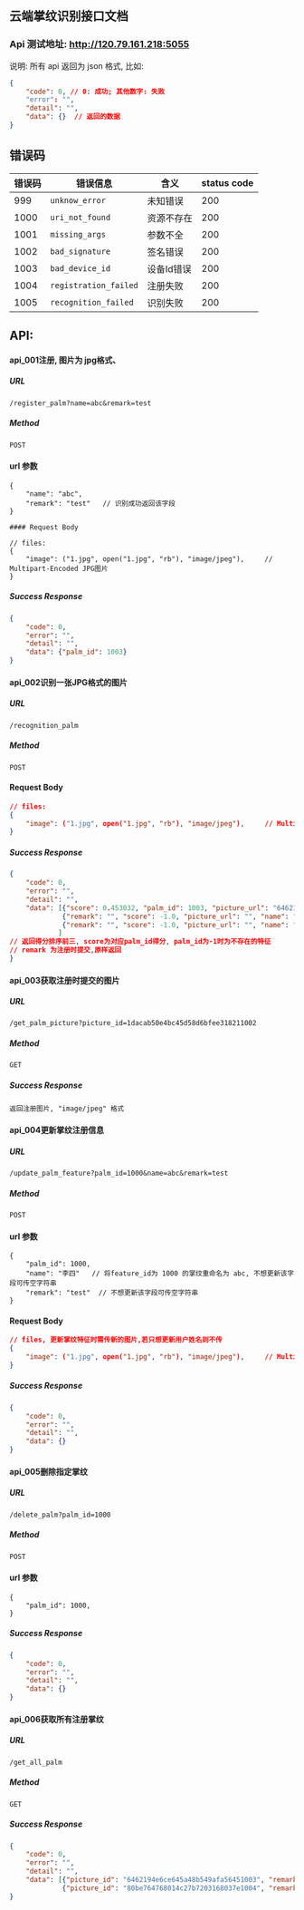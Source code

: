## 云端掌纹识别接口文档

### Api 测试地址: http://120.79.161.218:5055

说明: 所有 api 返回为 json 格式, 比如:
```json
{
    "code": 0, // 0: 成功; 其他数字: 失败
    "error": "",
    "detail": "",
    "data": {}  // 返回的数据
}
```

<!--

### 签名认证

* 所有接口需中请求头中加入 "Device_id" 字段, 该字段用来验证用户身份

* 所有 api 请求都需要签名认证。

* 使用 "请求api url" "当前时间" "app_key" "app_secret" 来计算出签名。将签名放到 http 请求的 headers 里
  发送到服务器,服务器端使用同样的方法对签名进行验证

#### 签名计算方法

调用 api 时,在 http 请求 header 里添加 `Authorization APP_KEY:SIGNATURE`。
其中 SIGNATURE 的计算方法为 `md5(API&DATE&APP_SECRET)`。

相应参数说明：

| 参数 | 说明 | 示例 |
| ---- | ---- | ---- |
| API | 不包含 host和参数 部分的 api 地址 | /register_user |
| DATE | 当前时间ISO格式 | 2019-06-07T23:29:44.647641 |
| APP_KEY | 签名 key | de13da9feb449ef11e98f9a6c4b90040 |
| APP_SECRET | 签名 secret | dfbec30sdfdfn0916cb419c82703ddd6 |
| md5 | 字符串加密算法 |  |
| Device_id | 用户唯一标识 | 00163e0cd5fb |

#### 请求示例, 下面为注册接口示例:

```
API: /register_palm
DATE: 2019-06-07T23:34:21.529118
APP_KEY: de13da9feb449ef11e98f9a6c4b90040
APP_SECRET: dfbec30sdfdfn0916cb419c82703ddd6

签名字符串为: /register_palm&2019-06-07T23:34:21.529118&dfbec30sdfdfn0916cb419c82703ddd6
md5该字符串后得到: 9e58f46a6edabb9e43816e4c6d52036c
则请求 headers 为: {"Date": "2019-06-07T23:34:21.529118",
                    "Device_id": "00163e0cd5fb",
                    "Authorization": "de13da9feb449ef11e98f9a6c4b90040:9e58f46a6edabb9e43816e4c6d52036c"}
```
-->

## 错误码

| 错误码 | 错误信息 | 含义 | status code |
| --- | --- | --- | --- |
| 999 | `unknow_error` | 未知错误 | 200 |
| 1000 | `uri_not_found` | 资源不存在 | 200 |
| 1001 | `missing_args` | 参数不全 | 200 |
| 1002 | `bad_signature` | 签名错误 | 200 |
| 1003 | `bad_device_id` | 设备Id错误 | 200 |
| 1004 | `registration_failed` | 注册失败 | 200 |
| 1005 | `recognition_failed` | 识别失败 | 200 |


## API:

#### api_001注册, 图片为 jpg格式、

##### URL

`/register_palm?name=abc&remark=test`

##### Method

`POST`

#### url 参数

```
{
    "name": "abc",
    "remark": "test"   // 识别成功返回该字段
}

#### Request Body

// files:
{
    "image": ("1.jpg", open("1.jpg", "rb"), "image/jpeg"),     // Multipart-Encoded JPG图片
}
```

##### Success Response

```json
{
    "code": 0,
    "error": "",
    "detail": "",
    "data": {"palm_id": 1003}
}

```



#### api_002识别一张JPG格式的图片

##### URL

`/recognition_palm`

##### Method

`POST`

#### Request Body
```json
// files:
{
    "image": ("1.jpg", open("1.jpg", "rb"), "image/jpeg"),     // Multipart-Encoded JPG图片
}
```

##### Success Response

```json
{
    "code": 0,
    "error": "",
    "detail": "",
    "data": [{"score": 0.453032, "palm_id": 1003, "picture_url": "6462194e6ce645a48b549afa56451003", "remark": "test", "name": "aa"},
             {"remark": "", "score": -1.0, "picture_url": "", "name": "", "palm_id": 0},
             {"remark": "", "score": -1.0, "picture_url": "", "name": "", "palm_id": 0}
            ]
// 返回得分排序前三, score为对应palm_id得分, palm_id为-1时为不存在的特征
// remark 为注册时提交,原样返回
}
```


#### api_003获取注册时提交的图片

##### URL

`/get_palm_picture?picture_id=1dacab50e4bc45d58d6bfee318211002`

##### Method

`GET`

##### Success Response

```
返回注册图片, "image/jpeg" 格式
```


#### api_004更新掌纹注册信息

##### URL

`/update_palm_feature?palm_id=1000&name=abc&remark=test`

##### Method

`POST`

#### url 参数

```
{
    "palm_id": 1000,
    "name": "李四"   // 将feature_id为 1000 的掌纹重命名为 abc, 不想更新该字段可传空字符串
    "remark": "test"  // 不想更新该字段可传空字符串
}
```

#### Request Body
```json
// files, 更新掌纹特征时需传新的图片,若只想更新用户姓名则不传
{
    "image": ("1.jpg", open("1.jpg", "rb"), "image/jpeg"),     // Multipart-Encoded JPG图片
}
```

##### Success Response

```json
{
    "code": 0,
    "error": "",
    "detail": "",
    "data": {}
}
```


#### api_005删除指定掌纹

##### URL

`/delete_palm?palm_id=1000`

##### Method

`POST`

#### url 参数

```
{
    "palm_id": 1000,
}
```

##### Success Response

```json
{
    "code": 0,
    "error": "",
    "detail": "",
    "data": {}
}
```

#### api_006获取所有注册掌纹

##### URL

`/get_all_palm`

##### Method

`GET`

##### Success Response

```json
{
    "code": 0,
    "error": "",
    "detail": "",
    "data": [{"picture_id": "6462194e6ce645a48b549afa56451003", "remark": "test", "name": "aa", "palm_id": 1003},
             {"picture_id": "80be764768014c27b7203168037e1004", "remark": "test", "name": "aa", "palm_id": 1004}]
}
```
